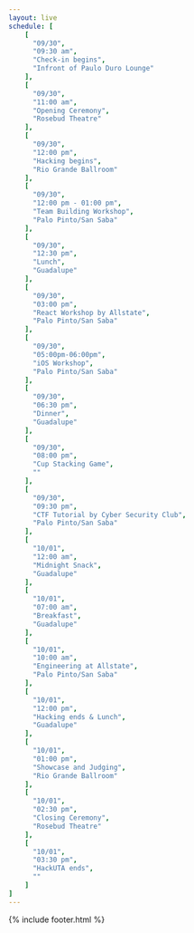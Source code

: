 ```yaml
---
layout: live
schedule: [
    [
      "09/30",
      "09:30 am",
      "Check-in begins",
      "Infront of Paulo Duro Lounge"
    ],
    [
      "09/30",
      "11:00 am",
      "Opening Ceremony",
      "Rosebud Theatre"
    ],
    [
      "09/30",
      "12:00 pm",
      "Hacking begins",
      "Rio Grande Ballroom"
    ],
    [
      "09/30",
      "12:00 pm - 01:00 pm",
      "Team Building Workshop",
      "Palo Pinto/San Saba"
    ],
    [
      "09/30",
      "12:30 pm",
      "Lunch",
      "Guadalupe"
    ],
    [
      "09/30",
      "03:00 pm",
      "React Workshop by Allstate",
      "Palo Pinto/San Saba"
    ],
    [
      "09/30",
      "05:00pm-06:00pm",
      "iOS Workshop",
      "Palo Pinto/San Saba"
    ],
    [
      "09/30",
      "06:30 pm",
      "Dinner",
      "Guadalupe"
    ],
    [
      "09/30",
      "08:00 pm",
      "Cup Stacking Game",
      ""
    ],
    [
      "09/30",
      "09:30 pm",
      "CTF Tutorial by Cyber Security Club",
      "Palo Pinto/San Saba"
    ],
    [
      "10/01",
      "12:00 am",
      "Midnight Snack",
      "Guadalupe"
    ],
    [
      "10/01",
      "07:00 am",
      "Breakfast",
      "Guadalupe"
    ],
    [
      "10/01",
      "10:00 am",
      "Engineering at Allstate",
      "Palo Pinto/San Saba"
    ],
    [
      "10/01",
      "12:00 pm",
      "Hacking ends & Lunch",
      "Guadalupe"
    ],
    [
      "10/01",
      "01:00 pm",
      "Showcase and Judging",
      "Rio Grande Ballroom"
    ],
    [
      "10/01",
      "02:30 pm",
      "Closing Ceremony",
      "Rosebud Theatre"
    ],
    [
      "10/01",
      "03:30 pm",
      "HackUTA ends",
      ""
    ]
]
---
```

{% include footer.html %}
